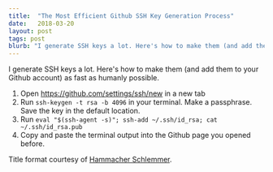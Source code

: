 ```yaml
---
title:  "The Most Efficient Github SSH Key Generation Process"
date:   2018-03-20
layout: post
tags: post
blurb: "I generate SSH keys a lot. Here's how to make them (and add them to your Github account) as fast as humanly possible."
---
```


I generate SSH keys a lot. Here's how to make them (and add them to your Github account) as fast as humanly possible.

1. Open <https://github.com/settings/ssh/new> in a new tab
2. Run `ssh-keygen -t rsa -b 4096` in your terminal. Make a passphrase. Save the key in the default location.
3. Run `eval "$(ssh-agent -s)"; ssh-add ~/.ssh/id_rsa; cat ~/.ssh/id_rsa.pub`
4. Copy and paste the terminal output into the Github page you opened before.

Title format courtesy of [Hammacher Schlemmer](https://www.hammacher.com/product/most-efficient-fireplace-grate).